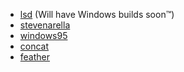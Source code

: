 - [lsd](https://github.com/Peltoche/lsd) (Will have Windows builds soon™)
- [stevenarella](https://github.com/iceiix/stevenarella#downloads)
- [windows95](https://github.com/felixrieseberg/windows95)
- [concat](https://github.com/ArneVogel/concat)
- [feather](https://github.com/feather-rs/feather)

